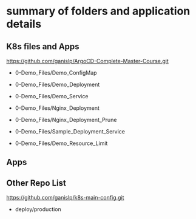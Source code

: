 # summary of folders and application details


## K8s files and Apps 

https://github.com/ganislp/ArgoCD-Complete-Master-Course.git

- 0-Demo_Files/Demo_ConfigMap
- 0-Demo_Files/Demo_Deployment
- 0-Demo_Files/Demo_Service



- 0-Demo_Files/Nginx_Deployment
- 0-Demo_Files/Nginx_Deployment_Prune
- 0-Demo_Files/Sample_Deployment_Service


- 0-Demo_Files/Demo_Resource_Limit

## Apps


## Other Repo List

https://github.com/ganislp/k8s-main-config.git

- deploy/production